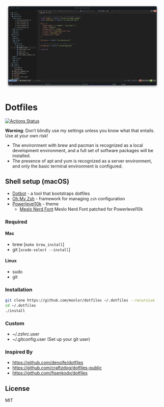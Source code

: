 ![cover](./assets/screenshot.png)

# Dotfiles

[![Actions Status](https://github.com/monlor/dotfiles/workflows/Dotfiles%20Install/badge.svg)](https://github.com/monlor/dotfiles/actions)

**Warning**: Don’t blindly use my settings unless you know what that entails. Use at your own risk!

* The environment with brew and pacman is recognized as a local development environment, and a full set of software packages will be installed.
* The presence of apt and yum is recognized as a server environment, and only the basic terminal environment is configured.

## Shell setup (macOS)

- [Dotbot](https://github.com/anishathalye/dotbot) - a tool that bootstraps dotfiles
- [Oh My Zsh](https://github.com/robbyrussell/oh-my-zsh) - framework for managing `zsh` configuration
- [Powerlevel10k](https://github.com/romkatv/powerlevel10k) - theme
  - [Meslo Nerd Font](https://github.com/romkatv/powerlevel10k#meslo-nerd-font-patched-for-powerlevel10k) Meslo Nerd Font patched for Powerlevel10k

### Required

#### Mac

* brew [`make brew_install`]
* git [`xcode-select --install`]

#### Linux

* sudo
* git

### Installation

```bash
git clone https://github.com/monlor/dotfiles ~/.dotfiles --recursive
cd ~/.dotfiles
./install
```

### Custom

* ~/.zshrc.user
* ~/.gitconfig.user (Set up your git user)

### Inspired By

- https://github.com/denolfe/dotfiles
- https://github.com/craftzdog/dotfiles-public
- https://github.com/fisenkodv/dotfiles

## License

MIT
